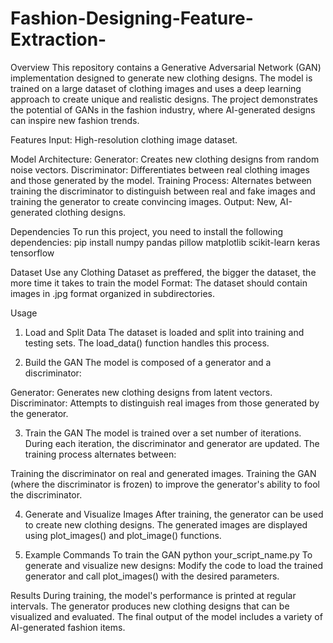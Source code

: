 # Fashion-Designing-Feature-Extraction-

Overview
This repository contains a Generative Adversarial Network (GAN) implementation designed to generate new clothing designs. The model is trained on a large dataset of clothing images and uses a deep learning approach to create unique and realistic designs. The project demonstrates the potential of GANs in the fashion industry, where AI-generated designs can inspire new fashion trends.

Features
Input: High-resolution clothing image dataset.

Model Architecture:
Generator: Creates new clothing designs from random noise vectors.
Discriminator: Differentiates between real clothing images and those generated by the model.
Training Process: Alternates between training the discriminator to distinguish between real and fake images and training the generator to create convincing images.
Output: New, AI-generated clothing designs.

Dependencies
To run this project, you need to install the following dependencies:
pip install numpy pandas pillow matplotlib scikit-learn keras tensorflow

Dataset
Use any Clothing Dataset as preffered, the bigger the dataset, the more time it takes to train the model
Format: The dataset should contain images in .jpg format organized in subdirectories.

Usage
1. Load and Split Data
The dataset is loaded and split into training and testing sets. The load_data() function handles this process.

2. Build the GAN
The model is composed of a generator and a discriminator:

Generator: Generates new clothing designs from latent vectors.
Discriminator: Attempts to distinguish real images from those generated by the generator.

3. Train the GAN
The model is trained over a set number of iterations. During each iteration, the discriminator and generator are updated. The training process alternates between:

Training the discriminator on real and generated images.
Training the GAN (where the discriminator is frozen) to improve the generator's ability to fool the discriminator.

4. Generate and Visualize Images
After training, the generator can be used to create new clothing designs. The generated images are displayed using plot_images() and plot_image() functions.

5. Example Commands
To train the GAN
python your_script_name.py
To generate and visualize new designs:
Modify the code to load the trained generator and call plot_images() with the desired parameters.

Results
During training, the model's performance is printed at regular intervals. The generator produces new clothing designs that can be visualized and evaluated. The final output of the model includes a variety of AI-generated fashion items.
